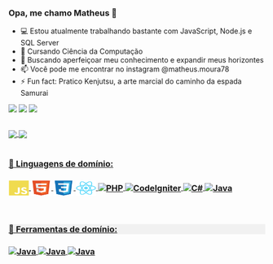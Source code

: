 ### Opa, me chamo Matheus 👊

- 💻 Estou atualmente trabalhando bastante com JavaScript, Node.js e SQL Server
- 🌱 Cursando Ciência da Computação
- 🔭 Buscando aperfeiçoar meu conhecimento e expandir meus horizontes
- 📫 Você pode me encontrar no instagram @matheus.moura78
- ⚡ Fun fact: Pratico Kenjutsu, a arte marcial do caminho da espada Samurai

<div> 
  <a href="https://br.linkedin.com/in/matheus-moura-silva" target="_blank"><img border-radius="10px" src="https://img.shields.io/badge/-LinkedIn-%230077B5?style=for-the-badge&logo=linkedin&logoColor=white" target="_blank"></a> 
  <a href = "mailto:matheusmoura78@hotmail.com"><img src="https://img.shields.io/badge/-Email-blue?style=for-the-badge&logo=microsoftoutlook&logoColor=white" target="_blank"></a>
  <a href="https://www.instagram.com/matheus.moura78" target="_blank"><img src="https://img.shields.io/badge/-Instagram-%23E4405F?style=for-the-badge&logo=instagram&logoColor=white" target="_blank"></a>
</div>

##

<div>
  <a href="https://github.com/MMouraSilva">
  <img align="center" height="150em" src="https://github-readme-stats.vercel.app/api?username=MMouraSilva&show_icons=true&theme=dark&include_all_commits=true&count_private=true" />
  <img align="center" height="150em" src="https://github-readme-stats.vercel.app/api/top-langs/?username=MMouraSilva&layout=compact&langs_count=7&theme=dark" />
</div>
  
<div style="display: inline_block"><br>
  <h3>👾 Linguagens de domínio: <h3>
  <img align="center" alt="JavaScript" height="30" width="40" src="https://raw.githubusercontent.com/devicons/devicon/master/icons/javascript/javascript-plain.svg">
  <img align="center" alt="HTML5" height="30" width="40" src="https://raw.githubusercontent.com/devicons/devicon/master/icons/html5/html5-original.svg">
  <img align="center" alt="CSS3" height="30" width="40" src="https://raw.githubusercontent.com/devicons/devicon/master/icons/css3/css3-original.svg">
  <!--<img align="center" alt="TypeScript" height="30" width="40" src="https://raw.githubusercontent.com/devicons/devicon/master/icons/typescript/typescript-plain.svg">-->
  <img align="center" alt="React" height="30" width="40" src="https://raw.githubusercontent.com/devicons/devicon/master/icons/react/react-original.svg">
  <!--<img align="center" alt="NodeJs" height="30" width="40" src="https://cdn.jsdelivr.net/gh/devicons/devicon/icons/nodejs/nodejs-original.svg">-->
  <img align="center" alt="PHP" height="30" width="40" src="https://cdn.jsdelivr.net/npm/react-devicon@0.1.9/php/original/PhpOriginal.svg">
  <img align="center" alt="CodeIgniter" height="30" width="40" src="https://cdn.jsdelivr.net/npm/react-devicon@0.1.9/codeigniter/plain/CodeigniterPlain.svg">
  <img align="center" alt="C#" height="30" width="40" src="https://cdn.jsdelivr.net/npm/react-devicon@0.1.9/csharp/original/CsharpOriginal.svg">
  <img align="center" alt="Java" height="30" width="40" src="https://cdn.jsdelivr.net/npm/react-devicon@0.1.9/java/original/JavaOriginal.svg">
</div>
    
<div style="display: inline_block"><br>
  <h3 style="background-color:rgba(0, 0, 0, 0.0470588);">🔧 Ferramentas de domínio: <h3>
  <img align="center" alt="Java" height="70" width="90" src="https://cdn.jsdelivr.net/npm/react-devicon@0.1.9/nodejs/original-wordmark/NodejsOriginalWordmark.svg">  
  <img align="center" alt="Java" height="70" width="90" src="https://www.svgrepo.com/show/303229/microsoft-sql-server-logo.svg"/>
  <img align="center" alt="Java" height="30" width="40" src="https://cdn.jsdelivr.net/npm/react-devicon@0.1.9/git/original/GitOriginal.svg"/>
</div>
    
##
